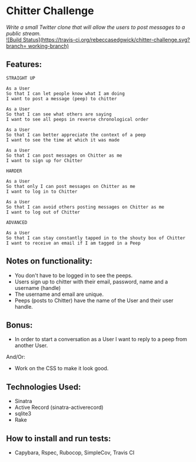 Chitter Challenge
=================

_Write a small Twitter clone that will allow the users to post messages to a public stream._  
[![Build Status](https://travis-ci.org/rebeccasedgwick/chitter-challenge.svg?branch= working-branch)](https://travis-ci.org/rebeccasedgwick/chitter-challenge)  

Features:
----

```
STRAIGHT UP

As a User
So that I can let people know what I am doing  
I want to post a message (peep) to chitter

As a User
So that I can see what others are saying  
I want to see all peeps in reverse chronological order

As a User
So that I can better appreciate the context of a peep
I want to see the time at which it was made

As a User
So that I can post messages on Chitter as me
I want to sign up for Chitter

HARDER

As a User
So that only I can post messages on Chitter as me
I want to log in to Chitter

As a User
So that I can avoid others posting messages on Chitter as me
I want to log out of Chitter

ADVANCED

As a User
So that I can stay constantly tapped in to the shouty box of Chitter
I want to receive an email if I am tagged in a Peep
```

Notes on functionality:
------

* You don't have to be logged in to see the peeps.
* Users sign up to chitter with their email, password, name and a username (handle)
* The username and email are unique.
* Peeps (posts to Chitter) have the name of the User and their user handle.

Bonus:
-----

* In order to start a conversation as a User I want to reply to a peep from another User.

And/Or:

* Work on the CSS to make it look good.


Technologies Used:
----
* Sinatra
* Active Record (sinatra-activerecord)
* sqlite3
* Rake

How to install and run tests:
----
* Capybara, Rspec, Rubocop, SimpleCov, Travis CI
